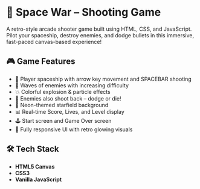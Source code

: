 # 🚀 Space War – Shooting Game

A retro-style arcade shooter game built using HTML, CSS, and JavaScript. Pilot your spaceship, destroy enemies, and dodge bullets in this immersive, fast-paced canvas-based experience!

## 🎮 Game Features

- 🚀 Player spaceship with arrow key movement and SPACEBAR shooting
- 👾 Waves of enemies with increasing difficulty
- 💥 Colorful explosion & particle effects
- 🔄 Enemies also shoot back – dodge or die!
- 🌌 Neon-themed starfield background
- 📊 Real-time Score, Lives, and Level display
- 🕹️ Start screen and Game Over screen
- 📱 Fully responsive UI with retro glowing visuals

## 🛠️ Tech Stack

- **HTML5 Canvas**
- **CSS3**
- **Vanilla JavaScript**
